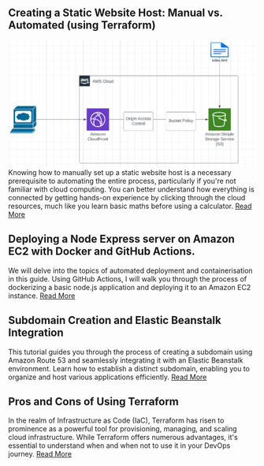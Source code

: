 ## Creating a Static Website Host: Manual vs. Automated (using Terraform)
![Architecture](./assets/architecture-manual.png)
Knowing how to manually set up a static website host is a necessary prerequisite to automating the entire process, particularly if you're not familiar with cloud computing. You can better understand how everything is connected by getting hands-on experience by clicking through the cloud resources, much like you learn basic maths before using a calculator.
[Read More](./static-website-s3-cloudfront/static-website.md)

## Deploying a Node Express server on Amazon EC2 with Docker and GitHub Actions.

We will delve into the topics of automated deployment and containerisation in this guide. Using GitHub Actions, I will walk you through the process of dockerizing a basic node.js application and deploying it to an Amazon EC2 instance.
[Read More](./ec2-docker-git-actions/ectwo-docker-actions.md)


## Subdomain Creation and Elastic Beanstalk Integration
This tutorial guides you through the process of creating a subdomain using Amazon Route 53 and seamlessly integrating it with an Elastic Beanstalk environment. Learn how to establish a distinct subdomain, enabling you to organize and host various applications efficiently. 
[Read More](./subdomain-ssl-doc/subdomain.md)

## Pros and Cons of Using Terraform
In the realm of Infrastructure as Code (IaC), Terraform has risen to prominence as a powerful tool for provisioning, managing, and scaling cloud infrastructure. While Terraform offers numerous advantages, it's essential to understand when and when not to use it in your DevOps journey.
[Read More](reasons-to-use-terraform.md)

